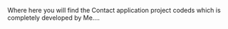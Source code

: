Where here you will find the Contact application project codeds which is completely developed by Me....
